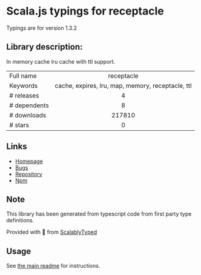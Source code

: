
# Scala.js typings for receptacle

Typings are for version 1.3.2

## Library description:
In memory cache lru cache with ttl support.

|                    |                 |
| ------------------ | :-------------: |
| Full name          | receptacle |
| Keywords           | cache, expires, lru, map, memory, receptacle, ttl |
| # releases         | 4 |
| # dependents       | 8 |
| # downloads        | 217810 |
| # stars            | 0 |

## Links
- [Homepage](https://github.com/DylanPiercey/receptacle)
- [Bugs](https://github.com/DylanPiercey/receptacle/issues)
- [Repository](https://github.com/DylanPiercey/receptacle)
- [Npm](https://www.npmjs.com/package/receptacle)
    


## Note
This library has been generated from typescript code from first party type definitions.

Provided with :purple_heart: from [ScalablyTyped](https://github.com/oyvindberg/ScalablyTyped)

## Usage
See [the main readme](../../readme.md) for instructions.


